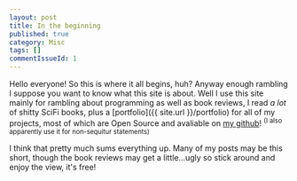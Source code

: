 ```yaml
---
layout: post
title: In the beginning
published: true
category: Misc
tags: []
commentIssueId: 1
---
```


Hello everyone! So this is where it all begins, huh? Anyway enough rambling I suppose you want to know what this site is about. Well I use this site mainly for rambling about programming as well as book reviews, I read <em>a lot</em> of shitty SciFi books, plus a [portfolio]({{ site.url }}/portfolio) for all of my projects, most of which are Open Source and avaliable on [my github](http://github.com/jwolff52)!<!--more--> <sup>(I also apparently use it for non-sequitur statements)</sup>

I think that pretty much sums everything up. Many of my posts may be this short, though the book reviews may get a little...ugly so stick around and enjoy the view, it's free!
